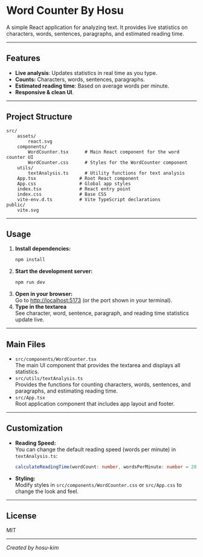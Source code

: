 # Word Counter By Hosu

A simple React application for analyzing text. It provides live statistics on characters, words, sentences, paragraphs, and estimated reading time.

---

## Features

- **Live analysis**: Updates statistics in real time as you type.
- **Counts:** Characters, words, sentences, paragraphs.
- **Estimated reading time**: Based on average words per minute.
- **Responsive & clean UI**.

---

## Project Structure

```
src/
	assets/
		react.svg
	components/
		WordCounter.tsx      # Main React component for the word counter UI
		WordCounter.css      # Styles for the WordCounter component
	utils/
		textAnalysis.ts      # Utility functions for text analysis
	App.tsx                # Root React component
	App.css                # Global app styles
	index.tsx              # React entry point
	index.css              # Base CSS
	vite-env.d.ts          # Vite TypeScript declarations
public/
	vite.svg
```

---

## Usage

1. **Install dependencies:**
	 ```bash
	 npm install
	 ```
2. **Start the development server:**
	 ```bash
	 npm run dev
	 ```
3. **Open in your browser:**  
	 Go to [http://localhost:5173](http://localhost:5173) (or the port shown in your terminal).
4. **Type in the textarea**  
	 See character, word, sentence, paragraph, and reading time statistics update live.

---

## Main Files

- `src/components/WordCounter.tsx`  
	The main UI component that provides the textarea and displays all statistics.
- `src/utils/textAnalysis.ts`  
	Provides the functions for counting characters, words, sentences, and paragraphs, and estimating reading time.
- `src/App.tsx`  
	Root application component that includes app layout and footer.

---

## Customization

- **Reading Speed:**  
	You can change the default reading speed (words per minute) in `textAnalysis.ts`:
	```typescript
	calculateReadingTime(wordCount: number, wordsPerMinute: number = 200): number
	```
- **Styling:**  
	Modify styles in `src/components/WordCounter.css` or `src/App.css` to change the look and feel.

---

## License

MIT

---

*Created by hosu-kim*
